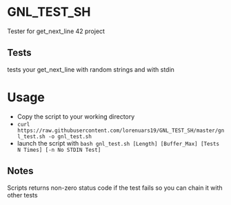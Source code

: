 # GNL_TEST_SH
Tester for get_next_line 42 project
## Tests
tests your get_next_line with random strings and with stdin 
# Usage
- Copy the script to your working directory 
- `curl https://raw.githubusercontent.com/lorenuars19/GNL_TEST_SH/master/gnl_test.sh -o gnl_test.sh `
- launch the script with `bash gnl_test.sh [Length] [Buffer_Max] [Tests N Times] [-n No STDIN Test]`
## Notes
Scripts returns non-zero status code if the test fails so you can chain it with other tests
